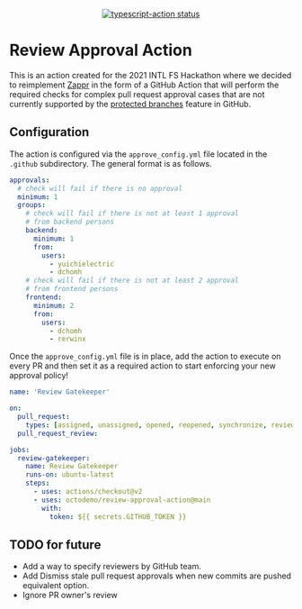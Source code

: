 <p align="center">
  <a href="https://github.com/actions/typescript-action/actions"><img alt="typescript-action status" src="https://github.com/actions/typescript-action/workflows/build-test/badge.svg"></a>
</p>

# Review Approval Action

This is an action created for the 2021 INTL FS Hackathon where we decided to reimplement [Zappr](https://zappr.opensource.zalan.do/login) in the form of a GitHub Action that will perform the required checks for complex pull request approval cases that are not currently supported by the [protected branches](https://docs.github.com/en/github/administering-a-repository/defining-the-mergeability-of-pull-requests/about-protected-branches#about-branch-protection-settings) feature in GitHub.

## Configuration

The action is configured via the `approve_config.yml` file located in the `.github` subdirectory. The general format is as follows.

```yaml
approvals:
  # check will fail if there is no approval
  minimum: 1
  groups:
    # check will fail if there is not at least 1 approval
    # from backend persons
    backend:
      minimum: 1
      from:
        users:
          - yuichielectric
          - dchomh
    # check will fail if there is not at least 2 approval
    # from frontend persons
    frontend:
      minimum: 2
      from:
        users:
          - dchomh
          - rerwinx

```

Once the `approve_config.yml` file is in place, add the action to execute on every PR and then set it as a required action to start enforcing your new approval policy!

```yaml
name: 'Review Gatekeeper'

on:
  pull_request:
    types: [assigned, unassigned, opened, reopened, synchronize, review_requested, review_request_removed]
  pull_request_review:

jobs:
  review-gatekeeper:
    name: Review Gatekeeper
    runs-on: ubuntu-latest
    steps:
      - uses: actions/checkout@v2
      - uses: octodemo/review-approval-action@main
        with:
          token: ${{ secrets.GITHUB_TOKEN }}
```

## TODO for future

- Add a way to specify reviewers by GitHub team.
- Add Dismiss stale pull request approvals when new commits are pushed equivalent option.
- Ignore PR owner's review

